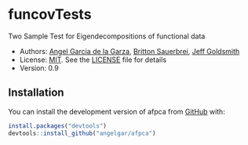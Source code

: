 
# funcovTests

<!-- badges: start -->
<!-- badges: end -->

Two Sample Test for Eigendecompositions of functional data  

-   Authors: [Angel Garcia de la
    Garza](http://angelgarciadelagarza.com), [Britton
    Sauerbrei](https://sauerbreilab.org/), [Jeff
    Goldsmith](https://jeffgoldsmith.com/)
-   License: [MIT](https://opensource.org/licenses/MIT). See the
    [LICENSE](LICENSE) file for details
-   Version: 0.9

## Installation

You can install the development version of afpca from
[GitHub](https://github.com/) with:

``` r
install.packages("devtools")
devtools::install_github("angelgar/afpca")
```
